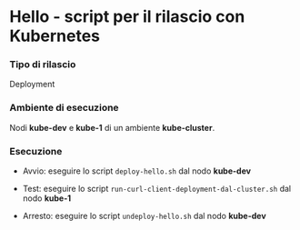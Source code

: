 # Hello - script per il rilascio con Kubernetes 

### Tipo di rilascio 

Deployment  

### Ambiente di esecuzione 

Nodi **kube-dev** e **kube-1** di un ambiente **kube-cluster**. 

### Esecuzione 

* Avvio: eseguire lo script `deploy-hello.sh` dal nodo **kube-dev**

* Test: eseguire lo script `run-curl-client-deployment-dal-cluster.sh` dal nodo **kube-1**

* Arresto: eseguire lo script `undeploy-hello.sh` dal nodo **kube-dev**


